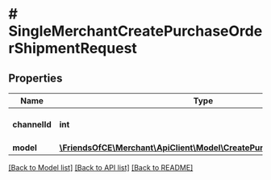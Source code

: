 # # SingleMerchantCreatePurchaseOrderShipmentRequest

## Properties

Name | Type | Description | Notes
------------ | ------------- | ------------- | -------------
**channelId** | **int** | The identifier of the channel | [optional]
**model** | [**\FriendsOfCE\Merchant\ApiClient\Model\CreatePurchaseOrderShipment**](CreatePurchaseOrderShipment.md) |  | [optional]

[[Back to Model list]](../../README.md#models) [[Back to API list]](../../README.md#endpoints) [[Back to README]](../../README.md)
